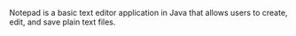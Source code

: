Notepad is a basic text editor application in Java that allows users to create, edit, and save plain text files.
